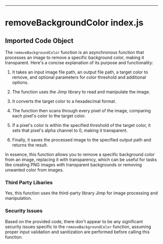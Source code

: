 

  

  

---
# removeBackgroundColor index.js
## Imported Code Object
The `removeBackgroundColor` function is an asynchronous function that processes an image to remove a specific background color, making it transparent. Here's a concise explanation of its purpose and functionality:

1. It takes an input image file path, an output file path, a target color to remove, and optional parameters for color threshold and additional options.

2. The function uses the Jimp library to read and manipulate the image.

3. It converts the target color to a hexadecimal format.

4. The function then scans through every pixel of the image, comparing each pixel's color to the target color.

5. If a pixel's color is within the specified threshold of the target color, it sets that pixel's alpha channel to 0, making it transparent.

6. Finally, it saves the processed image to the specified output path and returns the result.

In essence, this function allows you to remove a specific background color from an image, replacing it with transparency, which can be useful for tasks like creating PNG images with transparent backgrounds or removing unwanted color from images.

### Third Party Libaries

Yes, this function uses the third-party library Jimp for image processing and manipulation.

### Security Issues

Based on the provided code, there don't appear to be any significant security issues specific to the `removeBackgroundColor` function, assuming proper input validation and sanitization are performed before calling this function.


  